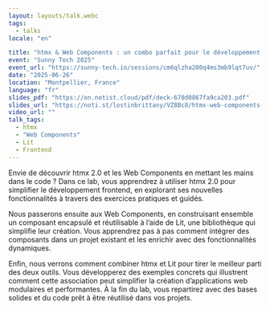 ```yaml
---
layout: layouts/talk.webc
tags:
  - talks
locale: "en"

title: "htmx & Web Components : un combo parfait pour le développement web"
event: "Sunny Tech 2025"
event_url: "https://sunny-tech.io/sessions/cm6qlzha200q4ms3mb9lqt7uv/"
date: "2025-06-26"
location: "Montpellier, France"
language: "fr"
slides_pdf: "https://on.notist.cloud/pdf/deck-670d0867fa9ca203.pdf"
slides_url: "https://noti.st/lostinbrittany/VZ8Bc8/htmx-web-components-un-combo-parfait-pour-le-developpement-web"
video_url: ""
talk_tags:
  - htmx
  - "Web Components"
  - Lit
  - Frontend
---
```

Envie de découvrir htmx 2.0 et les Web Components en mettant les mains dans le code ? Dans ce lab, vous apprendrez à utiliser htmx 2.0 pour simplifier le développement frontend, en explorant ses nouvelles fonctionnalités à travers des exercices pratiques et guidés.

Nous passerons ensuite aux Web Components, en construisant ensemble un composant encapsulé et réutilisable à l’aide de Lit, une bibliothèque qui simplifie leur création. Vous apprendrez pas à pas comment intégrer des composants dans un projet existant et les enrichir avec des fonctionnalités dynamiques.

Enfin, nous verrons comment combiner htmx et Lit pour tirer le meilleur parti des deux outils. Vous développerez des exemples concrets qui illustrent comment cette association peut simplifier la création d’applications web modulaires et performantes. À la fin du lab, vous repartirez avec des bases solides et du code prêt à être réutilisé dans vos projets.